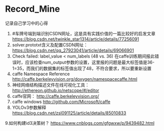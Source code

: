 # Record_Mine
记录自己学习中的心得
1. #车牌号端到端识别CSDN网址，这是具有实践价值的一篇比较好的启发文章
https://blog.csdn.net/twinkle_star1314/article/details/77256091
2. solver.prototxt含义及配置CSDN网址：
https://blog.csdn.net/qq_27923041/article/details/69066901
3. Check failed: label_value < num_labels (48 vs. 36)
在caffe训练期间报此错误时，应该检查num_output参数的设置，这里报的问题是最大标签值是36-1=35，而我们的数据集的标签值出现了48，不符合要求，所以要重新设置
4. caffe Namespace Reference
http://caffe.berkeleyvision.org/doxygen/namespacecaffe.html
5. 神经网络结构描述文件在线可视化工具：
http://ethereon.github.io/netscope/#/editor
6. caffe官网：
http://caffe.berkeleyvision.org/
7. caffe windows
http://github.com/Microsoft/caffe
8. YOLOv3参数解释
https://blog.csdn.net/zsl091125/article/details/85010833

9.如何构建id3决策树？
https://www.cnblogs.com/gfgwxw/p/9439482.html
